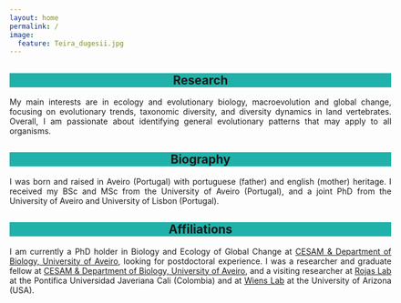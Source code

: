 ```yaml
---
layout: home
permalink: /
image:
  feature: Teira_dugesii.jpg
---
```


<div class="tiles">

<div class="tile">
  <h2 class="post-title"  style="background-color:lightseagreen; text-align: center; width: 133%;" itemprop="headline">Research</h2>
  <p class="post-excerpt" style="width:133%" align="justify"> My main interests are in ecology and evolutionary biology, macroevolution and global change, focusing on evolutionary trends, taxonomic diversity, and diversity dynamics in land vertebrates. Overall, I am passionate about identifying general evolutionary patterns that may apply to all organisms. </p>
</div><!-- /.tile -->

<div class="tile">
  <h2 class="post-title" style="background-color:lightseagreen; text-align: center; width: 133%;" itemprop="headline">Biography</h2>
  <p class="post-excerpt" style="width:133%" align="justify"> I was born and raised in Aveiro (Portugal) with portuguese (father) and english (mother) heritage. I received my BSc and MSc from the University of Aveiro (Portugal), and a joint PhD from the University of Aveiro and University of Lisbon (Portugal). </p> 
</div><!-- /.tile -->

<div class="tile">
  <h2 class="post-title" style="background-color:lightseagreen; text-align: center; width: 133%;" itemprop="headline">Affiliations</h2>
  <p class="post-excerpt" style="width:133%" align="justify"> I am currently a PhD holder in Biology and Ecology of Global Change at <a href="http://www.cesam.ua.pt/matthewmoreira">CESAM & Department of Biology, University of Aveiro</a>, looking for postdoctoral experience. I was a researcher and graduate fellow at <a href="http://www.cesam.ua.pt/matthewmoreira">CESAM & Department of Biology, University of Aveiro</a>, and a visiting researcher at <a href="https://rojasdanny.wordpress.com/people/">Rojas Lab</a> at the Pontifica Universidad Javeriana Cali (Colombia) and at <a href="https://www.wienslab.com/Publications.html">Wiens Lab</a> at the University of Arizona (USA).</p>
</div><!-- /.tile -->

</div><!-- /.tiles -->

<div class="tiles">
 
<div class="tile">
  <h2 class="post-title" style="background-color:Transparent; text-align: center; width: 400%;" itemprop="headline">Recent visitors!</h2>
  <p class="post-excerpt" style="width:400%" align="justify">
<script type="text/javascript" id="clustrmaps" src="//clustrmaps.com/map_v2.js?d=C-bo1JQjDS9PiWWVWama2zri1d2MGHgL7vuJ2y6UhxI&cl=ffffff&w=a"></script>
</p>
</div><!-- /.tile -->

</div><!-- /.tiles -->

